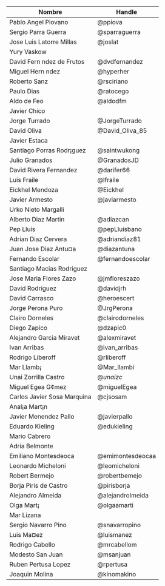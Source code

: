 | Nombre | Handle |
| --- | --- |
| Pablo Angel Piovano | @ppiova |
| Sergio Parra Guerra | @sparraguerra |
| Jose Luis Latorre Millas | @joslat |
| Yury Vaskow |  |
| David Fern ndez de Frutos | @dvdfernandez |
| Miguel Hern ndez | @hyperher |
| Roberto Sanz | @rsciriano |
| Paulo Dias | @ratocego |
| Aldo de Feo | @aldodfm |
| Javier Chico |  |
| Jorge Turrado | @JorgeTurrado |
| David Oliva | @David_Oliva_85 |
| Javier Estaca |  |
| Santiago Porras Rodr¡guez | @saintwukong |
| Julio Granados | @GranadosJD |
| David Rivera Fernandez | @darifer66 |
| Luis Fraile | @lfraile |
| Eickhel Mendoza | @Eickhel |
| Javier Armesto | @javiarmesto |
| Urko Nieto Margalli |  |
| Alberto Diaz Martin | @adiazcan |
| Pep Lluis | @pepLluisbano |
| Adrian Diaz Cervera | @adriandiaz81 |
| Juan Jose Diaz Antu¤a | @diazantuna |
| Fernando Escolar | @fernandoescolar |
| Santiago Macias Rodriguez |  |
| Jose Maria Flores Zazo | @jmfloreszazo |
| David Rodriguez | @davidjrh |
| David Carrasco | @heroescert |
| Jorge Perona Puro | @JrgPerona |
| Clairo Dorneles | @clairodorneles |
| Diego Zapico  | @dzapic0 |
| Alejandro Garcia Miravet | @alexmiravet |
| Ivan Arribas | @ivan_arribas |
| Rodrigo Liberoff | @rliberoff |
| Mar Llamb¡ | @Mar_llambi |
| Unai Zorrilla Castro | @_unaizc_ |
| Miguel Egea G¢mez | @miguelEgea |
| Carlos Javier Sosa Marquina | @cjsosam |
| Anal¡a Mart¡n |  |
| Javier Menendez Pallo | @javierpallo |
| Eduardo Kieling | @edukieling |
| Mario Cabrero |  |
| Adria Belmonte |  |
| Emiliano Montesdeoca | @emimontesdeocaa |
| Leonardo Micheloni | @leomicheloni |
| Robert Bermejo | @robertbemejo |
| Borja Piris de Castro | @pirisborja |
| Alejandro Almeida | @alejandrolmeida |
| Olga Mart¡ | @olgaamarti |
| Mar Lizana |  |
| Sergio Navarro Pino | @snavarropino |
| Luis Ma¤ez | @luismanez |
| Rodrigo Cabello | @mrcabellom |
| Modesto San Juan | @msanjuan |
| Ruben Pertusa Lopez | @rpertusa |
| Joaquin Molina | @kinomakino |
